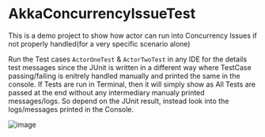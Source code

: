 # AkkaConcurrencyIssueTest
This is a demo project to show how actor can run into Concurrency Issues if not properly handled(for a very specific scenario alone)


Run the Test cases `ActorOneTest` & `ActorTwoTest` in any IDE for the details test messages since the JUnit is written in a different way where TestCase passing/failing is enitrely handled manually and printed the same in the console. If Tests are run in Terminal, then it will simply show as All Tests are passed at the end without any intermediary manualy printed messages/logs. So depend on the JUnit result, instead look into the logs/messages printed in the Console.


![image](https://user-images.githubusercontent.com/20350332/111078245-814ec880-851a-11eb-9297-9ef8e8da26b6.png)

